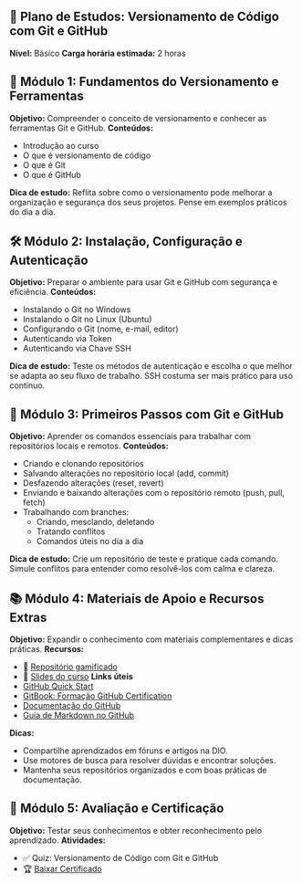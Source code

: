 ## 🧠 Plano de Estudos: Versionamento de Código com Git e GitHub

**Nível:** Básico **Carga horária estimada:** 2 horas

## 🧭 Módulo 1: Fundamentos do Versionamento e Ferramentas
**Objetivo:** Compreender o conceito de versionamento e conhecer as ferramentas Git e GitHub.
**Conteúdos:**
- Introdução ao curso
- O que é versionamento de código
- O que é Git
- O que é GitHub

**Dica de estudo:** Reflita sobre como o versionamento pode melhorar a organização e segurança dos seus projetos. Pense em exemplos práticos do dia a dia.


## 🛠️ Módulo 2: Instalação, Configuração e Autenticação
**Objetivo:** Preparar o ambiente para usar Git e GitHub com segurança e eficiência.
**Conteúdos:**
- Instalando o Git no Windows
- Instalando o Git no Linux (Ubuntu)
- Configurando o Git (nome, e-mail, editor)
- Autenticando via Token
- Autenticando via Chave SSH

**Dica de estudo:** Teste os métodos de autenticação e escolha o que melhor se adapta ao seu fluxo de trabalho. SSH costuma ser mais prático para uso contínuo.


## 🚀 Módulo 3: Primeiros Passos com Git e GitHub
**Objetivo:** Aprender os comandos essenciais para trabalhar com repositórios locais e remotos.
**Conteúdos:**
- Criando e clonando repositórios
- Salvando alterações no repositório local (add, commit)
- Desfazendo alterações (reset, revert)
- Enviando e baixando alterações com o repositório remoto (push, pull, fetch)
- Trabalhando com branches:
    - Criando, mesclando, deletando
    - Tratando conflitos
    - Comandos úteis no dia a dia

**Dica de estudo:** Crie um repositório de teste e pratique cada comando. Simule conflitos para entender como resolvê-los com calma e clareza.


## 📚 Módulo 4: Materiais de Apoio e Recursos Extras
**Objetivo:** Expandir o conhecimento com materiais complementares e dicas práticas.
**Recursos:**
- 📂 [Repositório gamificado](https://github.com/elidianaandrade/git-github-learning-quest)
- 📑 [Slides do curso](https://hermes.dio.me/files/assets/7ba5b596-708a-4b6f-882f-e1114b869fb5.pptx)
**Links úteis**
- [GitHub Quick Start](https://github.com/digitalinnovationone/github-quickstart)
- [GitBook: Formação GitHub Certification](https://aline-antunes.gitbook.io/formacao-fundamentos-github)
- [Documentação do GitHub](https://docs.github.com/)
- [Guia de Markdown no GitHub](https://docs.github.com/pt/get-started/writing-on-github/getting-started-with-writing-and-formatting-on-github/basic-writing-and-formatting-syntax)

**Dicas:**
- Compartilhe aprendizados em fóruns e artigos na DIO.
- Use motores de busca para resolver dúvidas e encontrar soluções.
- Mantenha seus repositórios organizados e com boas práticas de documentação.


## 🧪 Módulo 5: Avaliação e Certificação
**Objetivo:** Testar seus conhecimentos e obter reconhecimento pelo aprendizado.
**Atividades:**
- ✅ Quiz: Versionamento de Código com Git e GitHub
- 🏆 [Baixar Certificado](https://hermes.dio.me/certificates/E303CA0E.pdf)

